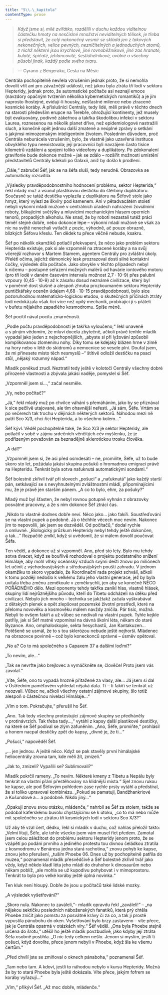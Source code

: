 ```yaml
---
title: "5\\.\_kapitola"
contentType: prose
---
```


<section>

> _Když jsme si, milé zvířátko, rozdělili v duchu každou viditelnou částečku hmoty na nesčíslné množství neviditelných tělísek, je třeba si představit, že celý nekonečný vesmír se skládá jen z takových nekonečných, velice pevných, nezničitelných a jednoduchých atomů, z nichž některé jsou krychlové, jiné rovnoběžníkové, jiné zas hranaté, kulaté, špičaté, jehlancovité, šestiúhelníkové, oválné a všechny působí jinak, každý podle svého tvaru._

> — Cyrano z Bergeraku, Cesta na Měsíc

Centrála pochopitelně nevřela vzrušením jednak proto, že si nemohla dovolit vřít ani pro závažnější události, než jakou byla ztráta tří lodí v sektoru Hepteridy, jednak proto, že automatické počítače asi neznají emoce (navzdory opačným tvrzením několika kybernetických romantiků) a je jím naprosto lhostejné, evidují-li housky, nešťastné milence nebo ztracené kosmické koráby. A příslušníci Centrály, tedy lidé, měli právě v těchto dnech na starosti především erupce na Terebře, ohrožující kontinenty, jež musely být evakuovány, podivně zákeřnou a takřka škodolibou infekci v sektoru Laurea, roznesenou na několik planet dříve, než epidemiologové nastražili sluch, a konečně opět jednou další zmatené a neúplné zprávy o setkání s jakýmsi mimozemským inteligentním životem. Posledním důvodem, proč Centrála neburácela vzrušením, bylo, že vlastně jako uzavřená instituce obvyklého typu neexistovala; její pracovníci byli navzájem často tisíce kilometrů vzdáleni a spojeni toliko videofony a duplikátory. Po zdokonalení gravifonie bude dokonce možné – jak se zdálo – rozšířit možnosti umístění představitelů Centrály kdekoli po Galaxii, aniž by došlo k prodlení.

„Dále,“ zabručel Šéf, jak se na šéfa sluší, tedy nerudně. Obrazovka se automaticky rozsvítila.

„Výsledky pravděpodobnostního hodnocení problému, sektor Hepterida,“ řekl mladý muž a vsunul plastikovou destičku do štěrbiny duplikátoru. Současně se tatáž destička vyplazila z duplikátoru na Šéfově stole jako hmyz, který vylezl ze škvíry pod kamenem. Ani v pětadvacátém století nebyli výkonní mladí mužové v centrálních úřadech nahrazeni žoviálními roboty, blikajícími světýlky a mluvícími mechanickým hlasem operních tenorů, propadlých alkoholu. Ne snad, že by roboti nezastali tutéž práci téměř stejně dobře, nebo dokonce lépe – výkonní mladí mužové se však za nic na světě nenechali vytlačit z pozic, výhodně, ač pouze obrazně, blízkých Šéfovu křeslu. Ten dědek tu přece věčně nebude, ksakru.

Šéf po několik okamžiků potlačil překvapení, že něco jako problém sektoru Hepterida existuje, pak si ale vzpomněl na ztracené koráby a na svůj včerejší rozhovor s Martem Stamem, agentem Centrály pro zvláštní úkoly. Přelétl očima, jejichž démonický lesk prozrazoval dosti silné kontaktní čočky, výsledek díla počítače. Jako obvykle v těchto případech nebyl k ničemu – postupné seřazení možných malérů od havárie iontového motoru (pro tři lodě v daném časovém intervalu možnost 2,7 · 10\-9) přes palubní vzpoury (0,45 · 10\-9) až k zásahu dosud neznámé civilizace, který byl v poměrně dost slušně a alespoň zhruba prozkoumaném sektoru Hepteridy puntičkářsky oceněn údajem 4,68 · 10\-15 pravděpodobnosti, bylo sice pozoruhodnou matematicko-logickou etudou, o skutečných příčinách ztráty lodí nedokázala však říci více než opilý mechanik, probírající ji s přáteli v bufetu nějakého zapadlého kosmodromu. Spíše méně.

Šéf pocítil nával pocitu zmarněnosti.

„Podle počtu pravděpodobnosti je takřka vyloučeno,“ řekl unaveně a s plným vědomím, že mluví docela zbytečně, ačkoli právě tenhle mladík vypadal jako jeden z nejschopnějších, „abyste si při lyžování způsobil komplikovanou zlomeninu nohy. Díky tomu se kdejaký blázen hrne v zimě na hory nebo v létě do skidromů a nemocnice se vesele plní. Doufal jsem, že mi přinesete místo těch nesmyslů –“ štítivě odložil destičku na psací stůl, „nějaký rozumný nápad.“

Mladík poněkud zrudl. Neztratil tedy ještě v kolotoči Centrály všechny dobré přirozené vlastnosti a zbývala jakási naděje, pomyslel si Šéf.

„Vzpomněl jsem si…,“ začal nesměle.

„Vy, nebo počítač?“

„Já,“ řekl mladý muž po chvilce váhání s přemáháním, jako by se přiznával k sice pečlivě utajované, ale tím ohavnější neřesti. „Já sám, Šéfe. Vrtám se po večerech tak trochu v dějinách některých sektorů. Náhodou mezi ně patří Sco X/3, chci říci Hepterida, a to všechno kolem…“

Šéf kývl. Věděl pochopitelně také, že Sco X/3 je sektor Hepteridy, ale potlačil v sobě v zájmu srdečních věnčitých cév myšlenku, že je podřízeným považován za beznadějně sklerotickou trosku člověka.

„A dál?“

„Vzpomněl jsem si, že asi před osmdesáti – ne, promiňte, Šéfe, už to bude skoro sto let, požádala jakási skupina pošuků o hromadnou emigraci právě na Hepteridu. Tenkrát byla sotva naťuknutá automatickými sondami.“

Šéf bolestně zkřivil tvář při slovech „pošuci“ a „naťuknutá“ jako každý starší pán, setkávající se s nevyhnutelnými zvláštnostmi mládí, připomínajícími mu, že je právě jen starším pánem. „A co to bylo, ehm, za pošuky?“

Mladý muž byl šťasten, že nebyl rovnou potupně vyhnán z obrazovky posvátné pracovny, a že s ním dokonce Šéf ztrácí čas.

„Nikdo to vlastně dodnes dobře neví. Něco jako… jako fakíři. Soustřeďování se na vlastní pupek a podobně. Já o těchhle věcech moc nevím. Nakonec jim to nepovolili, jak jsem se dozvěděl. Od počítačů,“ dodal rychle a omluvně. „Biologický průzkum Hepteridy nebyl tehdy ještě dokončen, a tak…“ Rozpačitě zmlkl, když si uvědomil, že si málem dovolil poučovat Šéfa.

Ten věděl, a dokonce už si vzpomněl. Ano, před sto lety. Bylo mu tehdy sotva dvacet, když se bouřlivě rozhodoval o projektu podstatného snížení Himálaje, aby mohl vlhký oceánský vzduch svými dešti znovu po miliónech let učinit z východoasijských a středoasijských pouští zahradu. V jednom okamžiku to skoro vypadalo, že Koordinační rada projekt schválí, ačkoli k tomu později nedošlo k velkému žalu jeho vlastní generace, jež by byla uvítala třeba změnu zeměkoule v zeměkrychli, jen aby se konečně NĚCO POŘÁDNÉHO dělo. Mezi oponenty tehdy takřka zanikl hlas, vlastně hlásek, skupiny lidí nejrůznějšího původu, kteří do Tibetu odcházeli na útěku před civilizací. Nebylo jich mnoho – technika se jakžtakž začala vyškrabávat z dětských plenek a opět zlepšovat pozemské životní prostředí, které na přelomu novověku a kosmověku málem navždy zničila. Pár tisíc, možná. Nebyli to ovšem fakíři a už vůbec se nedívali na vlastní pupek. Tyhle kejkle patřily, jak si Šéf matně vzpomínal na dávná školní léta, někam do staré Byzance. Ano, omphaloskopie, sekta hesychastů, Jan Kantakuzen… Potěšeně se usmál, že to s tou sklerózou nebude ještě nejhorší. Mládenec na obrazovce povinně – což bylo koneckonců správné – úsměv opětoval.

„No a? Co to má společného s Capaxem 37 a dalšími loďmi?“

„To nevím, ale…“

„Tak se nevrťte jako brejlovec a vymáčkněte se, člověče! Proto jsem vás zavolal.“

„Víte, Šéfe, ono to vypadá hrozně přitažené za vlasy, ale… Já jsem si dal v Ústředním paměťovém vyhledat nějaká data. Ti – ti fakíři se tenkrát už neozvali. Vůbec ne, ačkoli všechny ostatní zájmové skupiny, šlo totiž alespoň o částečnou nivelaci Himálaje…“

„Vím o tom. Pokračujte,“ přerušil ho Šéf.

„Ano. Tak tedy všechny protestující zájmové skupiny se předháněly v protinávrzích. Tak třeba tady…,“ vytáhl z kapsy další plastikové destičky, na které se Šéf podíval se zlým zafuněním. „Ano, Šéfe, promiňte,“ prohlásil a honem nacpal destičky zpět do kapsy, „divné je, že ti…“

„Pošuci,“ napověděl Šéf.

„… jen jednou. A ještě něco. Když se pak stavěly první himálajské heliocentrály zrovna tam, kde měli žít, zmizeli.“

„Jak to, zmizeli? Vypařili se? Sublimovali?“

Mladík pokrčil rameny. „To nevím. Některé kmeny z Tibetu a Nepálu byly tenkrát na vlastní přání přestěhovány na klidnější místa.“ Sjel znovu rukou ke kapse, ale pod Šéfovým pohledem zase rychle prsty vytáhl a předstíral, že si toliko upravoval kombinézu. „Pokud se pamatuji, Bandžhankriové a Kušundové a… a podobně. Nikdo jiný…“

„Opakuji znovu svou otázku, mládenče,“ nahrbil se Šéf za stolem, takže se podobal kaferskému buvolu chystajícímu se k útoku, „co to má nebo může mít společného se ztrátou tří kosmických lodí v sektoru Sco X/3?“

Už aby tě vzal čert, dědku, řekl si mladík v duchu, což nahlas přeložil takto: „Velmi lituji, Šéfe, ale tohle všecko jsem vám musel říct předem. Zamotal jsem celou záležitost do problému sektoru Hepteridy jenom proto, že se vzápětí po podání prvního a jediného protestu tou divnou čeládkou ztratila z kosmodromu v Benáresu jedna stará rachotina,“ znovu pohyb ke kapse, znovu jeho přerušení, „tuším Phoebe 06. Dnes už by pochopitelně patřila do muzea,“ poznamenal mladík přesvědčivě a Šéf bolestně zkřivil tvář jako vždy, když někdo kladl léta jeho mládí do druhohor k dinosaurům nebo někam poblíž, „ale mohla se už kupodivu pohybovat i v mimoprostoru. Tenkrát to byla pro velké koráby ještě úplná novinka.“

Ten kluk není hloupý. Dobře že jsou u počítačů také lidské mozky.

„A výsledek vyšetřování?“

„Skoro nula. Nakonec to zaváleli,“– mladík opravdu řekl „zaváleli!“ – „na nějakou sektičku posledních náboženských fanatiků, která prý chtěla Phoebe zničit jako pomstu za posvátné krávy či za co, a tak ji prostě vypustila pánubohu do oken. Vyšetřování bylo brzy zastaveno – víte přece, jak je Centrála opatrná v otázkách víry.“ Šéf věděl. „Ona byla Phoebe stejně určena do šrotu,“ utěšil ho ještě mladík povzbudivě, jako kdyby její ztráta Šéfa osobně postihla. „O nic tedy celkem nešlo. Jenom si myslím, jestli ti pošuci, když dovolíte, přece jenom nebyli v Phoebe, když šla ke všemu čertům.“

„Před chvílí jste se zmiňoval o oknech pánaboha,“ poznamenal Šéf.

„Tam nebo tam. A kdoví, jestli to náhodou nebylo v kursu Hep­teridy. Možná že by to stará Phoebe byla ještě dokázala. Víte přece, jakým fofrem se koráby vyřazují…“

„Vím,“ přikývl Šéf. „Až moc dobře, mládenče.“

</section>
